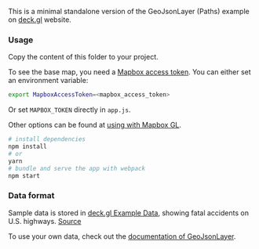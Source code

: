 This is a minimal standalone version of the GeoJsonLayer (Paths) example
on [deck.gl](http://deck.gl) website.

### Usage

Copy the content of this folder to your project. 

To see the base map, you need a [Mapbox access token](https://docs.mapbox.com/help/how-mapbox-works/access-tokens/). You can either set an environment variable:

```bash
export MapboxAccessToken=<mapbox_access_token>
```

Or set `MAPBOX_TOKEN` directly in `app.js`.

Other options can be found at [using with Mapbox GL](../../../docs/get-started/using-with-mapbox-gl.md).

```bash
# install dependencies
npm install
# or
yarn
# bundle and serve the app with webpack
npm start
```

### Data format

Sample data is stored in [deck.gl Example Data](https://github.com/visgl/deck.gl-data/tree/master/examples/highway), showing fatal accidents on U.S. highways. [Source](https://www.nhtsa.gov/research-data/fatality-analysis-reporting-system-fars)

To use your own data, check out
the [documentation of GeoJsonLayer](../../../docs/api-reference/layers/geojson-layer.md).
